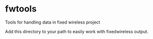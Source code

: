 fwtools
=======

Tools for handling data in fixed wireless project

Add this directory to your path to easily work with fixedwireless output.
